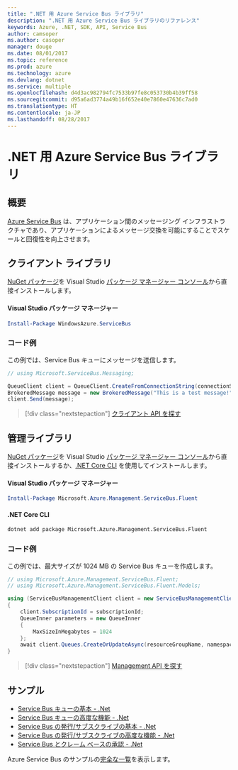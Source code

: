 ```yaml
---
title: ".NET 用 Azure Service Bus ライブラリ"
description: ".NET 用 Azure Service Bus ライブラリのリファレンス"
keywords: Azure, .NET, SDK, API, Service Bus
author: camsoper
ms.author: casoper
manager: douge
ms.date: 08/01/2017
ms.topic: reference
ms.prod: azure
ms.technology: azure
ms.devlang: dotnet
ms.service: multiple
ms.openlocfilehash: d4d3ac982794fc7533b97fe8c053730b4b39ff58
ms.sourcegitcommit: d95a6ad3774a49b16f652e40e7860e47636c7ad0
ms.translationtype: HT
ms.contentlocale: ja-JP
ms.lasthandoff: 08/28/2017
---
```

# <a name="azure-service-bus-libraries-for-net"></a>.NET 用 Azure Service Bus ライブラリ

## <a name="overview"></a>概要

[Azure Service Bus](https://docs.microsoft.com/azure/service-bus-messaging/service-bus-messaging-overview) は、アプリケーション間のメッセージング インフラストラクチャであり、アプリケーションによるメッセージ交換を可能にすることでスケールと回復性を向上させます。

## <a name="client-library"></a>クライアント ライブラリ

[NuGet パッケージ](https://www.nuget.org/packages/WindowsAzure.ServiceBus)を Visual Studio [パッケージ マネージャー コンソール][PackageManager]から直接インストールします。

#### <a name="visual-studio-package-manager"></a>Visual Studio パッケージ マネージャー

```powershell
Install-Package WindowsAzure.ServiceBus
```

### <a name="code-example"></a>コード例

この例では、Service Bus キューにメッセージを送信します。

```csharp
// using Microsoft.ServiceBus.Messaging;

QueueClient client = QueueClient.CreateFromConnectionString(connectionString, queueName);
BrokeredMessage message = new BrokeredMessage("This is a test message!");
client.Send(message);
```

> [!div class="nextstepaction"]
> [クライアント API を探す](/dotnet/api/overview/azure/servicebus/client)


## <a name="management-library"></a>管理ライブラリ

[NuGet パッケージ](https://www.nuget.org/packages/Microsoft.Azure.Management.ServiceBus.Fluent)を Visual Studio [パッケージ マネージャー コンソール][PackageManager]から直接インストールするか、[.NET Core CLI][DotNetCLI] を使用してインストールします。

#### <a name="visual-studio-package-manager"></a>Visual Studio パッケージ マネージャー

```powershell
Install-Package Microsoft.Azure.Management.ServiceBus.Fluent
```

#### <a name="net-core-cli"></a>.NET Core CLI

```bash
dotnet add package Microsoft.Azure.Management.ServiceBus.Fluent
```

### <a name="code-example"></a>コード例

この例では、最大サイズが 1024 MB の Service Bus キューを作成します。

```csharp
// using Microsoft.Azure.Management.ServiceBus.Fluent;
// using Microsoft.Azure.Management.ServiceBus.Fluent.Models;

using (ServiceBusManagementClient client = new ServiceBusManagementClient(credentials))
{
    client.SubscriptionId = subscriptionId;
    QueueInner parameters = new QueueInner
    {
        MaxSizeInMegabytes = 1024
    };
    await client.Queues.CreateOrUpdateAsync(resourceGroupName, namespaceName, queueName, parameters);
}
```

> [!div class="nextstepaction"]
> [Management API を探す](/dotnet/api/overview/azure/servicebus/management)

## <a name="samples"></a>サンプル

- [Service Bus キューの基本 - .Net](https://azure.microsoft.com/resources/samples/service-bus-dotnet-manage-queue-with-basic-features/)
- [Service Bus キューの高度な機能 - .Net](https://azure.microsoft.com/resources/samples/service-bus-dotnet-manage-queue-with-advanced-features/)
- [Service Bus の発行/サブスクライブの基本 - .Net](https://azure.microsoft.com/resources/samples/service-bus-dotnet-manage-publish-subscribe-with-basic-features/)
- [Service Bus の発行/サブスクライブの高度な機能 - .Net](https://azure.microsoft.com/resources/samples/service-bus-dotnet-manage-publish-subscribe-with-advanced-features/)
- [Service Bus とクレーム ベースの承認 - .Net](https://azure.microsoft.com/resources/samples/service-bus-dotnet-manage-with-claims-based-authorization/)

Azure Service Bus のサンプルの[完全な一覧](https://azure.microsoft.com/resources/samples/?term=service+bus)を表示します。


[PackageManager]: https://docs.microsoft.com/nuget/tools/package-manager-console
[DotNetCLI]: https://docs.microsoft.com/dotnet/core/tools/dotnet-add-package

